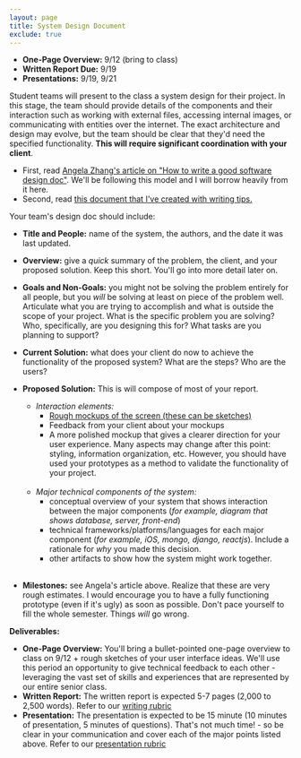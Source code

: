 ```yaml
---
layout: page
title: System Design Document
exclude: true
---
```


- **One-Page Overview:** 9/12 (bring to class)
- **Written Report Due:** 9/19
- **Presentations:** 9/19, 9/21

Student teams will present to the class a system design for their project. In this stage, the team should provide details of the components and their interaction such as working with external files, accessing internal images, or communicating with entities over the internet. The exact architecture and design may evolve, but the team should be clear that they'd need the specified functionality. **This will require significant coordination with your client**.

- First, read [Angela Zhang's article on "How to write a good software design doc"](https://medium.freecodecamp.org/how-to-write-a-good-software-design-document-66fcf019569c). We'll be following this model and I will borrow heavily from it here.
- Second, read [this document that I've created with writing tips.](../resources/writingtips.html)

Your team's design doc should include:
- **Title and People:** name of the system, the authors, and the date it was last updated.

- **Overview:** give a _quick_ summary of the problem, the client, and your proposed solution. Keep this short. You'll go into more detail later on.

- **Goals and Non-Goals:** you might not be solving the problem entirely for all people, but you _will_ be solving at least on piece of the problem well. Articulate what you are trying to accomplish and what is outside the scope of your project. What is the specific problem you are solving? Who, specifically, are you designing this for? What tasks are you planning to support?

- **Current Solution:** what does your client do now to achieve the functionality of the proposed system? What are the steps? Who are the users?

- **Proposed Solution:** This is will compose of most of your report.
  - *Interaction elements:*
    - [Rough mockups of the screen (these can be sketches)](http://faculty.washington.edu/ajko/books/design-methods/how-to-prototype.html)
    - Feedback from your client about your mockups
    - A more polished mockup that gives a clearer direction for your user experience. Many aspects may change after this point: styling, information organization, etc. However, you should have used your prototypes as a method to validate the functionality of your project.
<br/><br/>
  - *Major technical components of the system:*
    - conceptual overview of your system that shows interaction between the major components (_for example, diagram that shows database, server, front-end_)
    - technical frameworks/platforms/languages for each major component (_for example, iOS, mongo, django, reactjs_). Include a rationale for _why_ you made this decision.
    - other artifacts to show how the system might work together.
<br/><br/>

- **Milestones:** see Angela's article above. Realize that these are very rough estimates. I would encourage you to have a fully functioning prototype (even if it's ugly) as soon as possible. Don't pace yourself to fill the whole semester. Things _will_ go wrong.


**Deliverables:**
- **One-Page Overview:** You'll bring a bullet-pointed one-page overview to class on 9/12 + rough sketches of your user interface ideas. We'll use this period an opportunity to give technical feedback to each other - leveraging the vast set of skills and experiences that are represented by our entire senior class.
- **Written Report:** The written report is expected 5-7 pages (2,000 to 2,500 words). Refer to our [writing rubric](../rubrics/writing.pdf)
- **Presentation:** The presentation is expected to be 15 minute (10 minutes of presentation, 5 minutes of questions). That's not much time! - so be clear in your communication and cover each of the major points listed above. Refer to our [presentation rubric](../rubrics/presentation.pdf)
